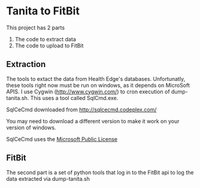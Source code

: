 # Tanita to FitBit #

This project has 2 parts
1. The code to extract data
2. The code to upload to FitBit

## Extraction ##
The tools to extact the data from Health Edge's databases.  Unfortunatly, these tools right now must be run on windows, as it depends on MicroSoft APIS.  I use Cygwin (http://www.cygwin.com/) to cron execution of dump-tanita.sh.  This uses a tool called SqlCmd.exe.

SqlCeCmd downloaded from http://sqlcecmd.codeplex.com/

You may need to download a different version to make it work on your version of windows.

SqlCeCmd uses the [Microsoft Public License](LICENSE.sqlcecmd.MD)

## FitBit ##
The second part is a set of python tools that log in to the FitBit api to log the data extracted via dump-tanita.sh

